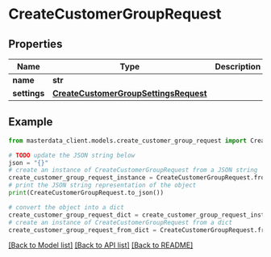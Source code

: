 # CreateCustomerGroupRequest


## Properties

Name | Type | Description | Notes
------------ | ------------- | ------------- | -------------
**name** | **str** |  | [optional] 
**settings** | [**CreateCustomerGroupSettingsRequest**](CreateCustomerGroupSettingsRequest.md) |  | [optional] 

## Example

```python
from masterdata_client.models.create_customer_group_request import CreateCustomerGroupRequest

# TODO update the JSON string below
json = "{}"
# create an instance of CreateCustomerGroupRequest from a JSON string
create_customer_group_request_instance = CreateCustomerGroupRequest.from_json(json)
# print the JSON string representation of the object
print(CreateCustomerGroupRequest.to_json())

# convert the object into a dict
create_customer_group_request_dict = create_customer_group_request_instance.to_dict()
# create an instance of CreateCustomerGroupRequest from a dict
create_customer_group_request_from_dict = CreateCustomerGroupRequest.from_dict(create_customer_group_request_dict)
```
[[Back to Model list]](../README.md#documentation-for-models) [[Back to API list]](../README.md#documentation-for-api-endpoints) [[Back to README]](../README.md)


